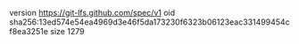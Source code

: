 version https://git-lfs.github.com/spec/v1
oid sha256:13ed574e54ea4969d3e46f5da173230f6323b06123eac331499454cf8ea3251e
size 1279

